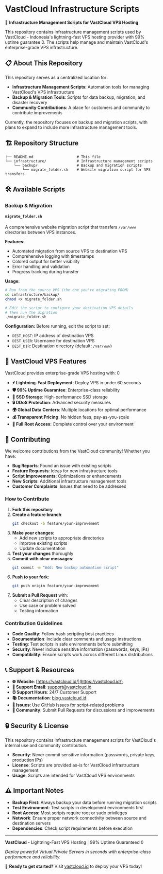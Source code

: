 # VastCloud Infrastructure Scripts

🚀 **Infrastructure Management Scripts for VastCloud VPS Hosting**

This repository contains infrastructure management scripts used by <mcreference link="https://vastcloud.id/" index="0">VastCloud</mcreference> - Indonesia's lightning-fast VPS hosting provider with 99% uptime guarantee <mcreference link="https://vastcloud.id/" index="0">0</mcreference>. The scripts help manage and maintain VastCloud's enterprise-grade VPS infrastructure.

## 📋 About This Repository

This repository serves as a centralized location for:

- **Infrastructure Management Scripts**: Automation tools for managing VastCloud's VPS infrastructure
- **Backup & Migration Tools**: Scripts for data backup, migration, and disaster recovery
- **Community Contributions**: A place for customers and community to contribute improvements

Currently, the repository focuses on backup and migration scripts, with plans to expand to include more infrastructure management tools.

## 🏗️ Repository Structure

```
├── README.md                    # This file
└── infrastructure/              # Infrastructure management scripts
    └── backup/                  # Backup and migration scripts
        └── migrate_folder.sh    # Website migration script for VPS transfers
```

## 🛠️ Available Scripts

### Backup & Migration

#### `migrate_folder.sh`

A comprehensive website migration script that transfers `/var/www` directories between VPS instances.

**Features:**

- Automated migration from source VPS to destination VPS
- Comprehensive logging with timestamps
- Colored output for better visibility
- Error handling and validation
- Progress tracking during transfer

**Usage:**

```bash
# Run from the source VPS (the one you're migrating FROM)
cd infrastructure/backup/
chmod +x migrate_folder.sh

# Edit the script to configure your destination VPS details
# Then run the migration
./migrate_folder.sh
```

**Configuration:**
Before running, edit the script to set:

- `DEST_HOST`: IP address of destination VPS
- `DEST_USER`: Username for destination VPS
- `DEST_DIR`: Destination directory (default: `/var/www`)

## 🎯 VastCloud VPS Features

VastCloud provides enterprise-grade VPS hosting with: <mcreference link="https://vastcloud.id/" index="0">0</mcreference>

- **⚡ Lightning-Fast Deployment**: Deploy VPS in under 60 seconds
- **🛡️ 99% Uptime Guarantee**: Enterprise-class reliability
- **💾 SSD Storage**: High-performance SSD storage
- **🔒 DDoS Protection**: Advanced security measures
- **🌍 Global Data Centers**: Multiple locations for optimal performance
- **💰 Transparent Pricing**: No hidden fees, pay-as-you-scale
- **🔧 Full Root Access**: Complete control over your environment

## 🤝 Contributing

We welcome contributions from the VastCloud community! Whether you have:

- **Bug Reports**: Found an issue with existing scripts
- **Feature Requests**: Ideas for new infrastructure tools
- **Script Improvements**: Optimizations or enhancements
- **New Scripts**: Additional infrastructure management tools
- **Customer Complaints**: Issues that need to be addressed

### How to Contribute

1. **Fork this repository**
2. **Create a feature branch**:
   ```bash
   git checkout -b feature/your-improvement
   ```
3. **Make your changes**:
   - Add new scripts to appropriate directories
   - Improve existing scripts
   - Update documentation
4. **Test your changes** thoroughly
5. **Commit with clear messages**:
   ```bash
   git commit -m "Add: New backup automation script"
   ```
6. **Push to your fork**:
   ```bash
   git push origin feature/your-improvement
   ```
7. **Submit a Pull Request** with:
   - Clear description of changes
   - Use case or problem solved
   - Testing information

### Contribution Guidelines

- **Code Quality**: Follow bash scripting best practices
- **Documentation**: Include clear comments and usage instructions
- **Testing**: Test scripts in safe environments before submitting
- **Security**: Never include sensitive information (passwords, keys, IPs)
- **Compatibility**: Ensure scripts work across different Linux distributions

## 📞 Support & Resources

- **🌐 Website**: [https://vastcloud.id/](https://vastcloud.id/)
- **📧 Support Email**: support@vastcloud.id
- **⏰ Support Hours**: 24/7 Customer Support
- **📚 Documentation**: [blog.vastcloud.id](https://blog.vastcloud.id)
- **🎫 Issues**: Use GitHub Issues for script-related problems
- **💬 Community**: Submit Pull Requests for discussions and improvements

## 🔒 Security & License

This repository contains infrastructure management scripts for VastCloud's internal use and community contribution.

- **Security**: Never commit sensitive information (passwords, private keys, production IPs)
- **License**: Scripts are provided as-is for VastCloud infrastructure management
- **Usage**: Scripts are intended for VastCloud VPS environments

## ⚠️ Important Notes

- **Backup First**: Always backup your data before running migration scripts
- **Test Environment**: Test scripts in development environments first
- **Root Access**: Most scripts require root or sudo privileges
- **Network**: Ensure proper network connectivity between source and destination servers
- **Dependencies**: Check script requirements before execution

---

**VastCloud** - Lightning-Fast VPS Hosting | 99% Uptime Guaranteed <mcreference link="https://vastcloud.id/" index="0">0</mcreference>

_Deploy powerful Virtual Private Servers in seconds with enterprise-class performance and reliability._

🚀 **Ready to get started?** Visit [vastcloud.id](https://vastcloud.id/) to deploy your VPS today!
